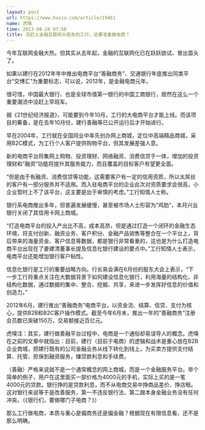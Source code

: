 ```yaml
---
layout: post
url: https://www.huxiu.com/article/19461
name: 虎嗅
time: 2013-08-28 07:50
title: 没赶上金融互联网头班车的工行，这要准备做电商？
---
```

今年互联网金融大热。但其实从去年起，金融的互联网化已在跃跃欲试、冒出苗头了。

如果以建行在2012年年中推出电商平台“善融商务”、交通银行年底推出同类平台“交博汇”为重要标志，可以说，2012年，是金融电商元年。

很可惜，中国最大银行、也是全球市值第一银行的中国工商银行，居然在这么一个重要潮流中没赶上早班车。

据《21世纪经济报道》，可能要到今年10月，工行的大电商平台才能上线。而该项目的筹备，是在去年10月份，建行善融等已公开运行后才开始进行。

早在2004年，工行就在全国同业中率先创办网上商城，定位中高端精品商城，采用B2C模式，为工行个人客户提供购物平台，但其发展差强人意。

新的电商平台将集网上购物、投资理财、网络融资、消费信贷于一体，增加的投资理财和“融资”功能将提升其服务能力，而且覆盖的目标客户有望更全面。

“但是由于有融资、消费信贷等功能，这需要客户有一定的信用资质，所以太屌丝的客户有一部分服务并不适用。而入驻电商平台的企业此次对资质要求会很高，小企业暂时上不了该平台，这主要是出于审慎的考虑。”工行知情人士称。

银行系电商推出多年，但普遍发展缓慢，甚至被市场人士形容为“鸡肋”，本月兴业银行关闭了其信用卡网上商城。

“打造电商平台的投入产出比不高，成本高昂，但是通过打造一个闭环的金融生态环境，将支付创新、融资业务、客户积分、金融产品销售等整合在一个平台上，背后带来的海量资金、客户信息等数据，都是银行非常看重的，这也是为什么打造电商平台出现在了姜建清董事长提及信息化银行建设的要点中。”工行知情人士表示，电商平台还能增加银行客户粘性。

信息化银行是工行的重要战略方向。行长易会满在6月份的股东大会上表示，“下一步工行将重点关注在大数据背景下如何建设信息化银行，利用海量的结构化、非结构化数据，通过数据的集中、整合、挖掘、共享，来进一步发挥好信息的价值和创造力。”

2012年6月，建行推出“善融商务”电商平台，以资金流、结算、信贷、支付为核心，提供B2B和B2C客户操作模式。截至今年6月末，推出一年的“善融商务”注册会员数已突破150万，交易额接近百亿元。

虎嗅注：其实，建行做善融平台过程中，电商是一个通俗却易误导人的概念。虎嗅在之前的文章中就指出：目前，建行（目前于电商）的逻辑和战术是重心放在B2B企业商城，把建行既有的公司金融业务从线下转化到线上，为买卖方提供支付结算、托管、担保到融资服务，赚贷款利息和手续费。

（善融）严格来说就不是一个通常概念的网上商城，而是一个金融服务平台。举个简单的例子，用户在这里面买一部价格为4000元的手机，实际上买的是一笔4000元的贷款。银行挣的是贷款利息，而不从电商交易中挣商品差价、挣店租。这对银行来说等于是改善服务，第一不违反银行法，第二跟本身金融业务没有任何冲突。（《银行们，要做哪门子电商？》）

那么工行做电商，本质与重心是偏商务还是偏金融？根据现在有限信息看，还不是那么明确。

